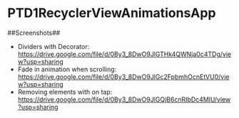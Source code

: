 # PTD1RecyclerViewAnimationsApp

##Screenshots##
* Dividers with Decorator: https://drive.google.com/file/d/0By3_8DwO9JlGTHk4QWNja0c4TDg/view?usp=sharing
* Fade in animation when scrolling: https://drive.google.com/file/d/0By3_8DwO9JlGc2FpbmhOcnEtVU0/view?usp=sharing
* Removing elements with on tap: https://drive.google.com/file/d/0By3_8DwO9JlGQjB6cnRIbDc4MlU/view?usp=sharing
